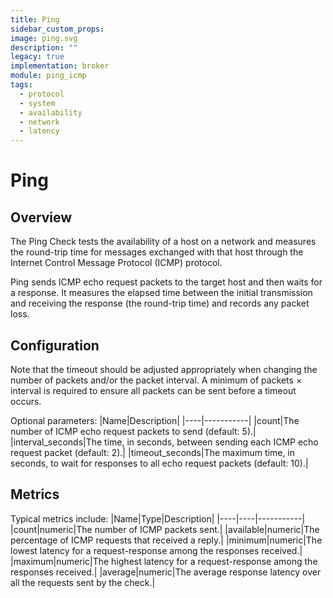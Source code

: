 ```yaml
---
title: Ping
sidebar_custom_props:
image: ping.svg
description: ""
legacy: true
implementation: broker
module: ping_icmp
tags:
  - protocol
  - system
  - availability
  - network
  - latency
---
```


# Ping

## Overview

The Ping Check tests the availability of a host on a network and measures the round-trip time for messages exchanged with that host through the Internet Control Message Protocol (ICMP) protocol.

Ping sends ICMP echo request packets to the target host and then waits for a response. It measures the elapsed time between the initial transmission and receiving the response (the round-trip time) and records any packet loss.

## Configuration

Note that the timeout should be adjusted appropriately when changing the number of packets and/or the packet interval. A minimum of packets × interval is required to ensure all packets can be sent before a timeout occurs.

Optional parameters:
|Name|Description|
|----|-----------|
|count|The number of ICMP echo request packets to send (default: 5).|
|interval_seconds|The time, in seconds, between sending each ICMP echo request packet (default: 2).|
|timeout_seconds|The maximum time, in seconds, to wait for responses to all echo request packets (default: 10).|

## Metrics

Typical metrics include:
|Name|Type|Description|
|----|----|-----------|
|count|numeric|The number of ICMP packets sent.|
|available|numeric|The percentage of ICMP requests that received a reply.|
|minimum|numeric|The lowest latency for a request-response among the responses received.|
|maximum|numeric|The highest latency for a request-response among the responses received.|
|average|numeric|The average response latency over all the requests sent by the check.|
